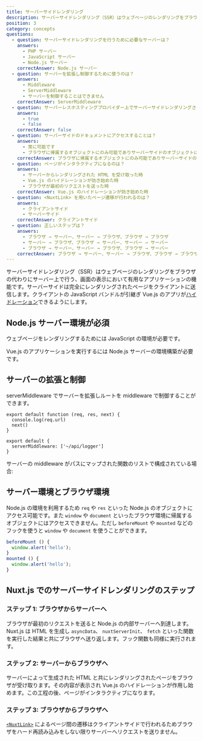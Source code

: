 ```yaml
---
title: サーバーサイドレンダリング
description: サーバーサイドレンダリング（SSR）はウェブページのレンダリングをブラウザの代わりにサーバー上で行う、画面の表示において有用なアプリケーションの機能です。
position: 3
category: concepts
questions:
  - question: サーバーサイドレンダリングを行うために必要なサーバーは？
    answers:
      - PHP サーバー
      - JavaScript サーバー
      - Node.js サーバー
    correctAnswer: Node.js サーバー
  - question: サーバーを拡張し制御するために使うのは？
    answers:
      - Middleware
      - ServerMiddleware
      - サーバーを制御することはできません
    correctAnswer: ServerMiddleware
  - question: サーバーレスホスティングプロバイダー上でサーバーサイドレンダリングされたアプリをホスティングすることは可能です
    answers:
      - true
      - false
    correctAnswer: false
  - question: サーバーサイドのドキュメントにアクセスすることは？
    answers:
      - 常に可能です
      - ブラウザに帰属するオブジェクトにのみ可能でありサーバーサイドのオブジェクトにはできません
    correctAnswer: ブラウザに帰属するオブジェクトにのみ可能でありサーバーサイドのオブジェクトにはできません
  - question: ページがインタラクティブになるのは？
    answers:
      - サーバーからレンダリングされた HTML を受け取った時
      - Vue.js のハイドレーションが効き始めた時
      - ブラウザが最初のリクエストを送った時
    correctAnswer: Vue.js のハイドレーションが効き始めた時
  - question: <NuxtLink> を用いたページ遷移が行われるのは？
    answers:
      - クライアントサイド
      - サーバーサイド
    correctAnswer: クライアントサイド
  - question: 正しいステップは？
    answers:
      - ブラウザ → サーバー、サーバー → ブラウザ、ブラウザ → ブラウザ
      - サーバー → ブラウザ、ブラウザ → サーバー、サーバー → サーバー
      - ブラウザ → サーバー、サーバー → ブラウザ、ブラウザ → サーバー
    correctAnswer: ブラウザ → サーバー、サーバー → ブラウザ、ブラウザ → ブラウザ
---
```


サーバーサイドレンダリング（SSR）はウェブページのレンダリングをブラウザの代わりにサーバー上で行う、画面の表示において有用なアプリケーションの機能です。サーバーサイドは完全にレンダリングされたページをクライアントに送信します。クライアントの JavaScript バンドルが引継ぎ Vue.js のアプリが[ハイドレーション](https://ssr.vuejs.org/ja/guide/hydration.html)できるようにします。

## Node.js サーバー環境が必須

ウェブページをレンダリングするためには JavaScript の環境が必要です。

Vue.js のアプリケーションを実行するには Node.js サーバーの環境構築が必要です。

## サーバーの拡張と制御

serverMiddleware でサーバーを拡張しルートを middleware で制御することができます。

```js{}[api/logger.js]
export default function (req, res, next) {
  console.log(req.url)
  next()
}
```

```js{}[nuxt.config.js]
export default {
  serverMiddleware: ['~/api/logger']
}
```

サーバーの middleware がパスにマップされた関数のリストで構成されている場合:

## サーバー環境とブラウザ環境

Node.js の環境を利用するため `req` や `res` といった Node.js のオブジェクトにアクセス可能です。また `window` や `document` といったブラウザ環境に帰属するオブジェクトにはアクセスできません。ただし `beforeMount` や `mounted` などのフックを使うと `window` や `document` を使うことができます。

```js
beforeMount () {
  window.alert('hello');
}
mounted () {
  window.alert('hello');
}
```

## Nuxt.js でのサーバーサイドレンダリングのステップ

### ステップ 1: ブラウザからサーバーへ

ブラウザが最初のリクエストを送ると Node.js の内部サーバーへ到達します。Nuxt.js は HTML を生成し `asyncData`、 `nuxtServerInit`、 `fetch` といった関数を実行した結果と共にブラウザへ送り返します。フック関数も同様に実行されます。

### ステップ 2: サーバーからブラウザへ

サーバーによって生成された HTML と共にレンダリングされたページをブラウザが受け取ります。その内容が表示され Vue.js のハイドレーションが作用し始めます。この工程の後、ページがインタラクティブになります。

### ステップ 3: ブラウザからブラウザへ

[`<NuxtLink>`](/docs/2.x/features/nuxt-components#nuxtlink-コンポーネント) によるページ間の遷移はクライアントサイドで行われるためブラウザをハード再読み込みをしない限りサーバーへリクエストを送りません。

<quiz :questions="questions"></quiz>
